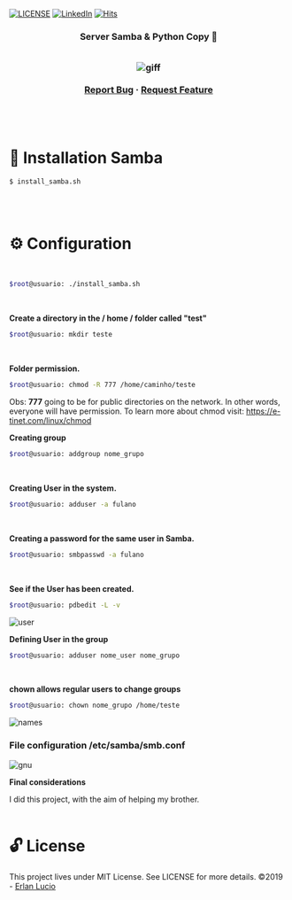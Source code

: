 <!-- PROJECT SHIELDS -->

[![LICENSE](https://img.shields.io/github/license/arshadkazmi42/awesome-github-init.svg)](https://github.com/arshadkazmi42/awesome-github-init/LICENSE)
[![LinkedIn][linkedin-shield]](https://www.linkedin.com/in/erlanlucio/)
[![Hits](https://hits.seeyoufarm.com/api/count/incr/badge.svg?url=https%3A%2F%2Fgithub.com%2Flucioerlan%2FSamba-Server&count_bg=%23E71A18&title_bg=%23555555&icon=dependabot.svg&icon_color=%23E7E7E7&title=views&edge_flat=false)](https://hits.seeyoufarm.com)


<!-- PROJECT -->
<p align="center">
  <h3 align="center"> 
   Server Samba & Python Copy 🐧
  <br />  <br />
  
  <p align="center">
    <img src="https://user-images.githubusercontent.com/47280551/72212480-e09aee00-34bb-11ea-95c9-21388468c9f9.jpg" alt="giff" >
    <br />
    <br />
    <a href="https://github.com/lucioerlan/Samba-Server/issues">Report Bug</a>
    ·
    <a href="https://github.com/lucioerlan/Samba-Server/issues">Request Feature</a>
  </p>
</p>

<br />
<br />


<!-- INSTALLATION -->

# 🔨 Installation Samba

```sh
$ install_samba.sh
```
<br />
<br />


<!-- CONFIGURATION -->


# ⚙️ Configuration

</br>

```sh
$root@usuario: ./install_samba.sh
```
</br>

**Create a directory in the / home / folder called "test"** 
```sh
$root@usuario: mkdir teste
```
</br>


**Folder permission.**
```sh
$root@usuario: chmod -R 777 /home/caminho/teste
```
 

Obs: **777** going to be for public directories on the network. In other words, everyone will have permission.
To learn more about chmod visit: https://e-tinet.com/linux/chmod
</br>


**Creating group**
```sh
$root@usuario: addgroup nome_grupo
```
</br>



**Creating User in the system.**
```sh
$root@usuario: adduser -a fulano
```
</br>


**Creating a password for the same user in Samba.** 
```sh
$root@usuario: smbpasswd -a fulano
```
</br>



**See if the User has been created.**
```sh
$root@usuario: pdbedit -L -v  
```
![user](https://user-images.githubusercontent.com/47280551/72212317-687ef900-34b8-11ea-81cc-8a76f78f6c9d.png)
</br>



**Defining User in the group**
```sh
$root@usuario: adduser nome_user nome_grupo
```
</br>



**chown allows regular users to change groups**
```sh
$root@usuario: chown nome_grupo /home/teste
```
![names](https://user-images.githubusercontent.com/47280551/72212316-687ef900-34b8-11ea-9273-c479a4dc0e21.png)
</br>





### File configuration /etc/samba/smb.conf
![gnu](https://user-images.githubusercontent.com/47280551/72212315-687ef900-34b8-11ea-881f-e114f9d950f5.jpg)
</br>


**Final considerations**

I did this project, with the aim of helping my brother.
</br></br>


<!-- LICENSE -->

# 🔓 License

This project lives under MIT License. See LICENSE for more details. ©2019 - [Erlan Lucio](https://www.linkedin.com/in/erlanlucio/)


<!-- MARKDOWN LINKS & IMAGES -->
<!-- https://www.markdownguide.org/basic-syntax/#reference-style-links -->

[contributors-shield]: https://img.shields.io/github/contributors/othneildrew/Best-README-Template.svg?style=flat-square
[contributors-url]: https://github.com/othneildrew/Best-README-Template/graphs/contributors
[forks-shield]: https://img.shields.io/github/forks/othneildrew/Best-README-Template.svg?style=flat-square
[forks-url]: https://github.com/othneildrew/Best-README-Template/network/members
[stars-shield]: https://img.shields.io/github/stars/othneildrew/Best-README-Template.svg?style=flat-square
[stars-url]: https://github.com/othneildrew/Best-README-Template/stargazers
[issues-shield]: https://img.shields.io/github/issues/othneildrew/Best-README-Template.svg?style=flat-square
[issues-url]: https://github.com/othneildrew/Best-README-Template/issues
[license-shield]: https://img.shields.io/github/license/othneildrew/Best-README-Template.svg?style=flat-square
[license-url]: https://github.com/othneildrew/Best-README-Template/blob/master/LICENSE.txt
[linkedin-shield]: https://img.shields.io/badge/-LinkedIn-black.svg?style=flat-square&logo=linkedin&colorB=555
[linkedin-url]: https://linkedin.com/in/othneildrew
[product-screenshot]: images/screenshot.png